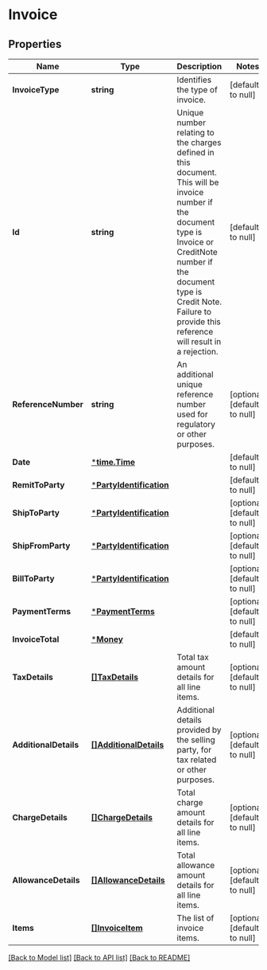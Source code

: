 # Invoice

## Properties
Name | Type | Description | Notes
------------ | ------------- | ------------- | -------------
**InvoiceType** | **string** | Identifies the type of invoice. | [default to null]
**Id** | **string** | Unique number relating to the charges defined in this document. This will be invoice number if the document type is Invoice or CreditNote number if the document type is Credit Note. Failure to provide this reference will result in a rejection. | [default to null]
**ReferenceNumber** | **string** | An additional unique reference number used for regulatory or other purposes. | [optional] [default to null]
**Date** | [***time.Time**](time.Time.md) |  | [default to null]
**RemitToParty** | [***PartyIdentification**](PartyIdentification.md) |  | [default to null]
**ShipToParty** | [***PartyIdentification**](PartyIdentification.md) |  | [optional] [default to null]
**ShipFromParty** | [***PartyIdentification**](PartyIdentification.md) |  | [optional] [default to null]
**BillToParty** | [***PartyIdentification**](PartyIdentification.md) |  | [optional] [default to null]
**PaymentTerms** | [***PaymentTerms**](PaymentTerms.md) |  | [optional] [default to null]
**InvoiceTotal** | [***Money**](Money.md) |  | [default to null]
**TaxDetails** | [**[]TaxDetails**](TaxDetails.md) | Total tax amount details for all line items. | [optional] [default to null]
**AdditionalDetails** | [**[]AdditionalDetails**](AdditionalDetails.md) | Additional details provided by the selling party, for tax related or other purposes. | [optional] [default to null]
**ChargeDetails** | [**[]ChargeDetails**](ChargeDetails.md) | Total charge amount details for all line items. | [optional] [default to null]
**AllowanceDetails** | [**[]AllowanceDetails**](AllowanceDetails.md) | Total allowance amount details for all line items. | [optional] [default to null]
**Items** | [**[]InvoiceItem**](InvoiceItem.md) | The list of invoice items. | [optional] [default to null]

[[Back to Model list]](../README.md#documentation-for-models) [[Back to API list]](../README.md#documentation-for-api-endpoints) [[Back to README]](../README.md)

